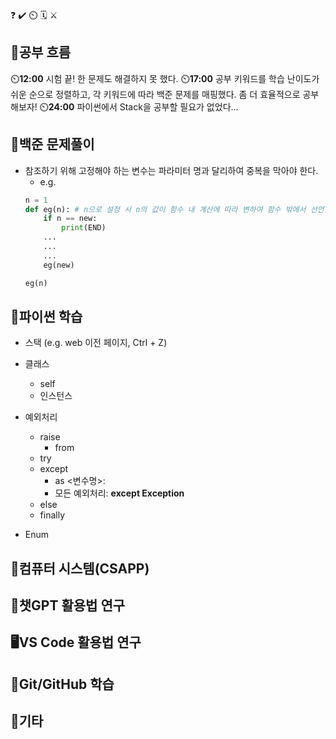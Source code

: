 ❓ ✔️ ⏲️ 🗓️ ⚔️

## 🧠공부 흐름
⏲️**12:00** 시험 끝! 한 문제도 해결하지 못 했다.
⏲️**17:00** 공부 키워드를 학습 난이도가 쉬운 순으로 정렬하고, 각 키워드에 따라 백준 문제를 매핑했다. 좀 더 효율적으로 공부해보자!
⏲️**24:00** 파이썬에서 Stack을 공부할 필요가 없었다...

## 🔢백준 문제풀이
- 참조하기 위해 고정해야 하는 변수는 파라미터 명과 달리하여 중복을 막아야 한다.
    - e.g.
    ```python
    n = 1
    def eg(n): # n으로 설정 시 n의 값이 함수 내 계산에 따라 변하여 함수 밖에서 선언한 n을 활용할 수 없어짐
        if n == new:
            print(END)
        ...
        ...
        ...
        eg(new)    
    
    eg(n)
    ```      

## 🐍파이썬 학습
- 스택 (e.g. web 이전 페이지, Ctrl + Z)
- 클래스
    - self
    - 인스턴스
- 예외처리
    - raise 
        - from
    - try
    - except 
        - as <변수명>:
        - 모든 예외처리: **except Exception**
    - else
    - finally

- Enum

## 📓컴퓨터 시스템(CSAPP)


## 💬챗GPT 활용법 연구


## 🖥️VS Code 활용법 연구


## 💾Git/GitHub 학습


## 📌기타